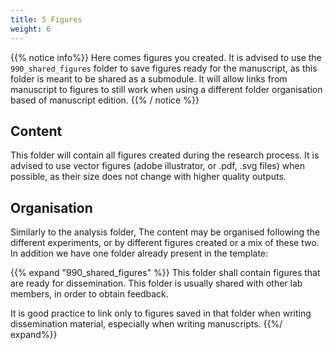```yaml
---
title: 5 Figures
weight: 6
---
```


{{% notice info%}}
Here comes figures you created. It is advised to use the `990_shared_figures` folder to save figures ready for the manuscript, as this folder is meant to be shared as a submodule.
It will allow links from manuscript to figures to still work when using a different folder organisation based of manuscript edition.
{{% / notice %}}

## Content

This folder will contain all figures created during the research process. It is advised to use vector figures (adobe illustrator, or .pdf, .svg files) when possible, as their size does not change with higher quality outputs.

## Organisation

Similarly to the analysis folder, The content may be organised following the different
experiments, or by different figures created or a mix of
these two. In addition we have one folder already present in
the template:

{{% expand "990_shared_figures" %}}
This folder shall contain figures that are ready for dissemination.
This folder is usually shared with other lab members, in order to obtain feedback.

It is good practice to link only to figures saved in that folder when writing dissemination material, especially when writing manuscripts.
{{%/  expand%}}
